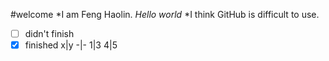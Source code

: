 #welcome
*I am Feng Haolin.
*Hello world*
*I think GitHub is difficult to use.
- [ ] didn't finish
- [x] finished
x|y
-|-
1|3
4|5
